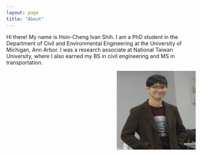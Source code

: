 ```yaml
---
layout: page
title: "About"
---
```




Hi there! My name is Hsin-Cheng Ivan Shih. I am a PhD student in the Department of Civil and Environmental Engineering at the University of Michigan, Ann Arbor. I was a research associate at National Taiwan University, where I also earned my BS in civil engineering and MS in transportation.

<img align="right" width="210" height="210" src="/images/IvanShih_headshot.png" style="vertical-align:middle">
